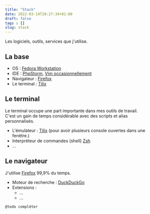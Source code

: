 ```yaml
---
title: "Stack"
date: 2022-03-14T20:27:34+01:00
draft: false 
tags : []
slug: stack
---
```


Les logiciels, outils, services que j'utilise.

<!-- more -->

## La base

- OS : [Fedora Workstation](https://getfedora.org/fr/workstation/)
- IDE : [PhpStorm](https://www.jetbrains.com/phpstorm/), [Vim occasionnellement](https://www.vim.org/about.php)
- Navigateur : [Firefox](https://www.mozilla.org/fr/firefox/browsers/compare/)
- Le terminal : [Tilix](https://gnunn1.github.io/tilix-web/)

## Le terminal

Le terminal occupe une part importante dans mes outils de travail.  
C'est un gain de temps considérable avec des scripts et alias personnalisés.

- L'émulateur : [Tilix](https://gnunn1.github.io/tilix-web/) (pour avoir plusieurs console ouvertes dans une fenêtre.)
- Interpréteur de commandes (shell) [Zsh](https://fr.wikipedia.org/wiki/Z_Shell)
- ...

## Le navigateur

J'utilise [Firefox](https://www.mozilla.org/fr/firefox/browsers/compare/) 99,9% du temps.

- Moteur de recherche : [DuckDuckGo](https://duckduckgo.com/)
- Extensions :
  - ...
  - ...

`@todo compléter`